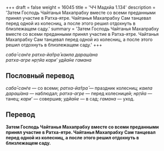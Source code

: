 +++
draft = false
weight = 16045
title = 'ЧЧ Мадхйа 1.134'
description = 'Затем Господь Чайтанья Махапрабху вместе со всеми преданными принял участие в Ратха-ятре. Чайтанья Махапрабху Сам танцевал перед одной из колесниц, а после этого решил отдохнуть в близлежащем саду.'
summary = 'Затем Господь Чайтанья Махапрабху вместе со всеми преданными принял участие в Ратха-ятре. Чайтанья Махапрабху Сам танцевал перед одной из колесниц, а после этого решил отдохнуть в близлежащем саду.'
+++

_саба̄-сан̇ге ратха-йа̄тра̄ каила дараш́ана  
ратха-агре нр̣тйа кари’ удйа̄не гамана_

## Пословный перевод

_саба̄_\-_сан̇ге_ — со всеми; _ратха_\-_йа̄тра̄_ — праздник колесниц; _каила_ _дараш́ана_ — наблюдал; _ратха_\-_агре_ — перед колесницей; _нр̣тйа_ — танец; _кари’_ — совершив; _удйа̄не_ — в сад; _гамана_ — уход.

## Перевод

**Затем Господь Чайтанья Махапрабху вместе со всеми преданными принял участие в Ратха-ятре. Чайтанья Махапрабху Сам танцевал перед одной из колесниц, а после этого решил отдохнуть в близлежащем саду.**
